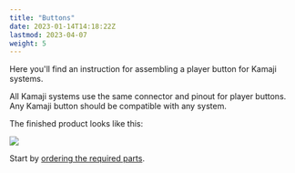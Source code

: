 ```yaml
---
title: "Buttons"
date: 2023-01-14T14:18:22Z
lastmod: 2023-04-07
weight: 5
---
```


Here you'll find an instruction for assembling a player button for Kamaji systems.

All Kamaji systems use the same connector and pinout for player buttons. Any Kamaji button should be compatible with any system.

The finished product looks like this:

<img src="/images/button-finished.jpg">

Start by [ordering the required parts](/hardware/buttons/bom).
